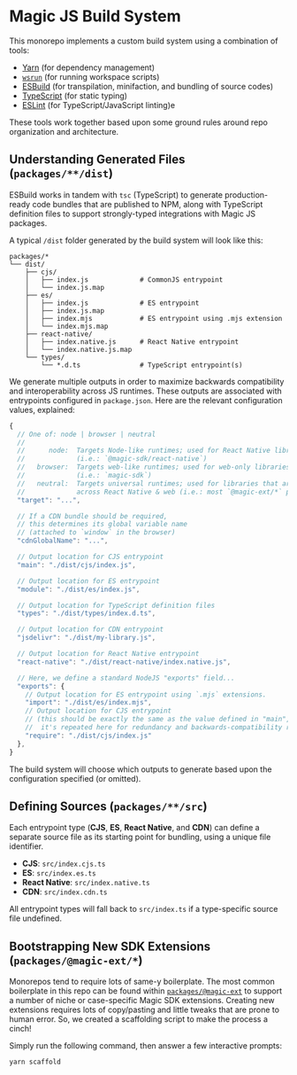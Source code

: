 # Magic JS Build System

This monorepo implements a custom build system using a combination of tools:

- [Yarn](https://yarnpkg.com) (for dependency management)
- [`wsrun`](https://github.com/hfour/wsrun) (for running workspace scripts)
- [ESBuild](https://esbuild.github.io) (for transpilation, minifaction, and bundling of source codes)
- [TypeScript](https://www.typescriptlang.org) (for static typing)
- [ESLint](https://eslint.org) (for TypeScript/JavaScript linting)e

These tools work together based upon some ground rules around repo organization and architecture.

## Understanding Generated Files (`packages/**/dist`)

ESBuild works in tandem with `tsc` (TypeScript) to generate production-ready code bundles that are published to NPM, along with TypeScript definition files to support strongly-typed integrations with Magic JS packages.

A typical `/dist` folder generated by the build system will look like this:

```
packages/*
└── dist/
    ├── cjs/
    │   ├── index.js             # CommonJS entrypoint
    │   └── index.js.map
    ├── es/
    │   ├── index.js             # ES entrypoint
    │   ├── index.js.map
    │   ├── index.mjs            # ES entrypoint using .mjs extension
    │   └── index.mjs.map
    ├── react-native/
    │   ├── index.native.js      # React Native entrypoint
    │   └── index.native.js.map
    └── types/
        └── *.d.ts               # TypeScript entrypoint(s)
```

We generate multiple outputs in order to maximize backwards compatibility and interoperability across JS runtimes. These outputs are associated with entrypoints configured in `package.json`. Here are the relevant configuration values, explained:

```js
{
  // One of: node | browser | neutral
  //
  //      node:  Targets Node-like runtimes; used for React Native libraries
  //             (i.e.: `@magic-sdk/react-native`)
  //   browser:  Targets web-like runtimes; used for web-only libraries
  //             (i.e.: `magic-sdk`)
  //   neutral:  Targets universal runtimes; used for libraries that are used
  //             across React Native & web (i.e.: most `@magic-ext/*` packages)
  "target": "...",

  // If a CDN bundle should be required,
  // this determines its global variable name
  // (attached to `window` in the browser)
  "cdnGlobalName": "...",

  // Output location for CJS entrypoint
  "main": "./dist/cjs/index.js",

  // Output location for ES entrypoint
  "module": "./dist/es/index.js",

  // Output location for TypeScript definition files
  "types": "./dist/types/index.d.ts",

  // Output location for CDN entrypoint
  "jsdelivr": "./dist/my-library.js",

  // Output location for React Native entrypoint
  "react-native": "./dist/react-native/index.native.js",

  // Here, we define a standard NodeJS "exports" field...
  "exports": {
    // Output location for ES entrypoint using `.mjs` extensions.
    "import": "./dist/es/index.mjs",
    // Output location for CJS entrypoint
    // (this should be exactly the same as the value defined in "main",
    //  it's repeated here for redundancy and backwards-compatibility reasons)
    "require": "./dist/cjs/index.js"
  },
}
```

The build system will choose which outputs to generate based upon the configuration specified (or omitted).

## Defining Sources (`packages/**/src`)

Each entrypoint type (**CJS**, **ES**, **React Native**, and **CDN**) can define a separate source file as its starting point for bundling, using a unique file identifier.

- **CJS**: `src/index.cjs.ts`
- **ES**: `src/index.es.ts`
- **React Native**: `src/index.native.ts`
- **CDN**: `src/index.cdn.ts`

All entrypoint types will fall back to `src/index.ts` if a type-specific source file undefined.

## Bootstrapping New SDK Extensions (`packages/@magic-ext/*`)

Monorepos tend to require lots of same-y boilerplate. The most common boilerplate in this repo can be found within [`packages/@magic-ext`](./packages/@magic-ext) to support a number of niche or case-specific Magic SDK extensions. Creating new extensions requires lots of copy/pasting and little tweaks that are prone to human error. So, we created a scaffolding script to make the process a cinch!

Simply run the following command, then answer a few interactive prompts:

```zsh
yarn scaffold
```
